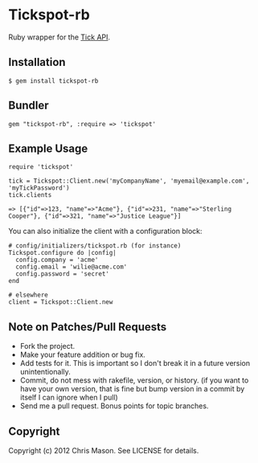 # Tickspot-rb

Ruby wrapper for the [Tick API](http://www.tickspot.com/api/).

## Installation

    $ gem install tickspot-rb

## Bundler

    gem "tickspot-rb", :require => 'tickspot'

## Example Usage

    require 'tickspot'

    tick = Tickspot::Client.new('myCompanyName', 'myemail@example.com', 'myTickPassword')
    tick.clients

    => [{"id"=>123, "name"=>"Acme"}, {"id"=>231, "name"=>"Sterling Cooper"}, {"id"=>321, "name"=>"Justice League"}]

You can also initialize the client with a configuration block:

    # config/initializers/tickspot.rb (for instance)
    Tickspot.configure do |config|
      config.company = 'acme'
      config.email = 'wilie@acme.com'
      config.password = 'secret'
    end

    # elsewhere
    client = Tickspot::Client.new

## Note on Patches/Pull Requests

* Fork the project.
* Make your feature addition or bug fix.
* Add tests for it. This is important so I don't break it in a
  future version unintentionally.
* Commit, do not mess with rakefile, version, or history.
  (if you want to have your own version, that is fine but
   bump version in a commit by itself I can ignore when I pull)
* Send me a pull request. Bonus points for topic branches.

## Copyright

Copyright (c) 2012 Chris Mason. See LICENSE for details.
